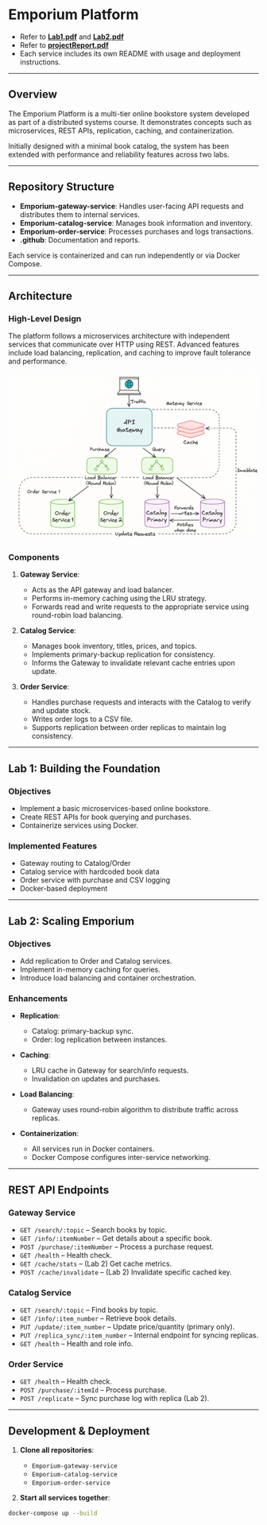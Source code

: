 # Emporium Platform

- Refer to [**Lab1.pdf**](https://github.com/Emporium-Platform/.github/blob/main/documents/Lab1.pdf)
  and [**Lab2.pdf**](https://github.com/Emporium-Platform/.github/blob/main/documents/Lab2.pdf)
- Refer to [**projectReport.pdf**](https://github.com/Emporium-Platform/.github/blob/main/documents/EmporiumPlatformReport.pdf)
- Each service includes its own README with usage and deployment instructions.



---

## Overview

The Emporium Platform is a multi-tier online bookstore system developed as part of a distributed systems course. It demonstrates concepts such as microservices, REST APIs, replication, caching, and containerization.

Initially designed with a minimal book catalog, the system has been extended with performance and reliability features across two labs.

---

## Repository Structure

- **Emporium-gateway-service**: Handles user-facing API requests and distributes them to internal services.
- **Emporium-catalog-service**: Manages book information and inventory.
- **Emporium-order-service**: Processes purchases and logs transactions.
- **.github**: Documentation and reports.

Each service is containerized and can run independently or via Docker Compose.

---

## Architecture

### High-Level Design

The platform follows a microservices architecture with independent services that communicate over HTTP using REST. Advanced features include load balancing, replication, and caching to improve fault tolerance and performance.


![System Design](https://github.com/Emporium-Platform/.github/blob/main/assets/systemdesign.png?raw=true)

### Components

1. **Gateway Service**:
   - Acts as the API gateway and load balancer.
   - Performs in-memory caching using the LRU strategy.
   - Forwards read and write requests to the appropriate service using round-robin load balancing.

2. **Catalog Service**:
   - Manages book inventory, titles, prices, and topics.
   - Implements primary-backup replication for consistency.
   - Informs the Gateway to invalidate relevant cache entries upon update.

3. **Order Service**:
   - Handles purchase requests and interacts with the Catalog to verify and update stock.
   - Writes order logs to a CSV file.
   - Supports replication between order replicas to maintain log consistency.

---

## Lab 1: Building the Foundation

### Objectives

- Implement a basic microservices-based online bookstore.
- Create REST APIs for book querying and purchases.
- Containerize services using Docker.

### Implemented Features

- Gateway routing to Catalog/Order
- Catalog service with hardcoded book data
- Order service with purchase and CSV logging
- Docker-based deployment

---

## Lab 2: Scaling Emporium

### Objectives

- Add replication to Order and Catalog services.
- Implement in-memory caching for queries.
- Introduce load balancing and container orchestration.

### Enhancements

- **Replication**:
  - Catalog: primary-backup sync.
  - Order: log replication between instances.

- **Caching**:
  - LRU cache in Gateway for search/info requests.
  - Invalidation on updates and purchases.

- **Load Balancing**:
  - Gateway uses round-robin algorithm to distribute traffic across replicas.

- **Containerization**:
  - All services run in Docker containers.
  - Docker Compose configures inter-service networking.

---

## REST API Endpoints

### Gateway Service

- `GET /search/:topic` – Search books by topic.
- `GET /info/:itemNumber` – Get details about a specific book.
- `POST /purchase/:itemNumber` – Process a purchase request.
- `GET /health` – Health check.
- `GET /cache/stats` – (Lab 2) Get cache metrics.
- `POST /cache/invalidate` – (Lab 2) Invalidate specific cached key.

### Catalog Service

- `GET /search/:topic` – Find books by topic.
- `GET /info/:item_number` – Retrieve book details.
- `PUT /update/:item_number` – Update price/quantity (primary only).
- `PUT /replica_sync/:item_number` – Internal endpoint for syncing replicas.
- `GET /health` – Health and role info.

### Order Service

- `GET /health` – Health check.
- `POST /purchase/:itemId` – Process purchase.
- `POST /replicate` – Sync purchase log with replica (Lab 2).

---

## Development & Deployment

1. **Clone all repositories**:
   - `Emporium-gateway-service`
   - `Emporium-catalog-service`
   - `Emporium-order-service`

2. **Start all services together**:
```bash
docker-compose up --build
